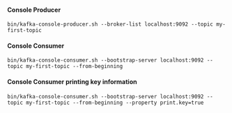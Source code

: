 #### Console Producer
```shell script
bin/kafka-console-producer.sh --broker-list localhost:9092 --topic my-first-topic
```

#### Console Consumer
```shell script
bin/kafka-console-consumer.sh --bootstrap-server localhost:9092 --topic my-first-topic --from-beginning
```

#### Console Consumer printing key information
```shell script
bin/kafka-console-consumer.sh --bootstrap-server localhost:9092 --topic my-first-topic --from-beginning --property print.key=true
```